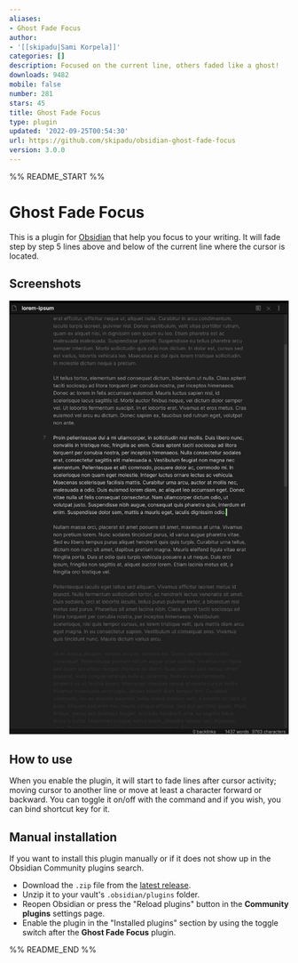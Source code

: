 ```yaml
---
aliases:
- Ghost Fade Focus
author:
- '[[skipadu|Sami Korpela]]'
categories: []
description: Focused on the current line, others faded like a ghost!
downloads: 9482
mobile: false
number: 281
stars: 45
title: Ghost Fade Focus
type: plugin
updated: '2022-09-25T00:54:30'
url: https://github.com/skipadu/obsidian-ghost-fade-focus
version: 3.0.0
---
```


%% README_START %%

# Ghost Fade Focus

This is a plugin for [Obsidian](https://obsidian.md/) that help you focus to your writing.
It will fade step by step 5 lines above and below of the current line where the cursor is located.

## Screenshots

![Focus](https://raw.githubusercontent.com/skipadu/obsidian-ghost-fade-focus/main/images/focus.png "Focus")

## How to use

When you enable the plugin, it will start to fade lines after cursor activity; moving cursor to another line or move at least a character forward or backward.
You can toggle it on/off with the command and if you wish, you can bind shortcut key for it.

## Manual installation

If you want to install this plugin manually or if it does not show up in the Obsidian Community plugins search.

- Download the `.zip` file from the [latest release](https://github.com/skipadu/obsidian-ghost-fade-focus/releases/latest).
- Unzip it to your vault's `.obsidian/plugins` folder.
- Reopen Obsidian or press the "Reload plugins" button in the **Community plugins** settings page.
- Enable the plugin in the "Installed plugins" section by using the toggle switch after the **Ghost Fade Focus** plugin.


%% README_END %%